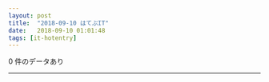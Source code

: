 ```yaml
---
layout: post
title:  "2018-09-10 はてぶIT"
date:   2018-09-10 01:01:48
tags: [it-hotentry]
---
```

0 件のデータあり

<hr>
